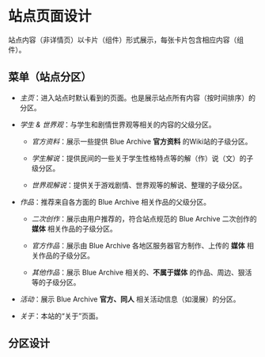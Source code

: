 # 站点页面设计

站点内容（非详情页）以卡片（组件）形式展示，每张卡片包含相应内容（组件）。

## 菜单（站点分区）

- *主页*：进入站点时默认看到的页面。也是展示站点所有内容（按时间排序）的分区。

- *学生 & 世界观*：与学生和剧情世界观等相关的内容的父级分区。

    - *官方资料*：展示一些提供 Blue Archive **官方资料** 的Wiki站的子级分区。

    - *学生解说*：提供民间的一些关于学生性格特点等的解（作）说（文）的子级分区。

    - *世界观解说*：提供关于游戏剧情、世界观等的解说、整理的子级分区。

- *作品*：推荐来自各方面的 Blue Archive 相关作品的父级分区。

    - *二次创作*：展示由用户推荐的，符合站点规范的 Blue Archive 二次创作的 **媒体** 相关作品的子级分区。

    - *官方作品*：展示由 Blue Archive 各地区服务器官方制作、上传的 **媒体** 相关作品的子级分区。
    - *其他作品*：展示 Blue Archive 相关的、**不属于媒体** 的作品、周边、狠活等的子级分区。

- *活动*：展示 Blue Archive **官方、同人** 相关活动信息（如漫展）的分区。

- *关于*：本站的“关于”页面。

## 分区设计

